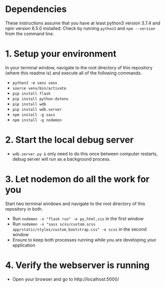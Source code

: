 # Dependencies
These instructions assume that you have at least python3 version 3.7.4 and npm version 6.5.0 installed. Check by running ```python3``` and ```npm --version``` from the command line.

# 1. Setup your environment 
In your terminal window, navigate to the root directory of this repository (where this readme is) and execute all of the following commands.
- ```python3 -m venv venv``` 
- ```source venv/bin/activate``` 
- ```pip install flask``` 
- ```pip install python-dotenv``` 
- ```pip install wdb``` 
- ```pip install wdb.server```
- ```npm install -g sass``` 
- ```npm install -g nodemon``` 

# 2. Start the local debug server
- ```wdb.server.py &``` only need to do this once between computer restarts, debug server will run as a background process.

# 3. Let nodemon do all the work for you
Start two terminal windows and navigate to the root directory of this repository in both.
- Run ```nodemon -x "flask run" -e py,html,css``` in the first window
- Run ```nodemon -x "sass scss/custom.scss app/static/styles/custom_bootstrap.css" -e scss``` in the second window
- Ensure to keep both processes running while you are developing your application

# 4. Verify the webserver is running
- Open your browser and go to http://localhost:5000/


